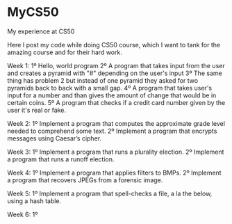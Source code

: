 # MyCS50
My experience at CS50

Here I post my code while doing CS50 course, which I want to tank for the amazing course and for their hard work.

Week 1:
 1º Hello, world program
 2º A program that takes input from the user and creates a pyramid with "#" depending on the user's input
 3º The same thing has problem 2 but instead of one pyramid they asked for two pyramids back to back with a small gap.
 4º A program that takes user's input for a number and than gives the amount of change that would be in certain coins.
 5º A program that checks if a credit card number given by the user it's real or fake.

Week 2:
 1º Implement a program that computes the approximate grade level needed to comprehend some text.
 2º Implement a program that encrypts messages using Caesar’s cipher.

Week 3:
 1º Implement a program that runs a plurality election.
 2º Implement a program that runs a runoff election.
 
Week 4:
 1º Implement a program that applies filters to BMPs.
 2º Implement a program that recovers JPEGs from a forensic image.

Week 5:
 1º Implement a program that spell-checks a file, a la the below, using a hash table.

Week 6:
 1º

